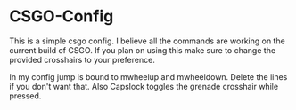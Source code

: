 # CSGO-Config
This is a simple csgo config. I believe all the commands are working on the current build of CSGO. If you plan on using this make sure to change the provided crosshairs to your preference.

In my config jump is bound to mwheelup and mwheeldown. Delete the lines if you don't want that. Also Capslock toggles the grenade crosshair while pressed. 
